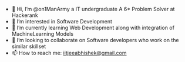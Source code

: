 - 👋 Hi, I’m @on1ManArmy a IT undergraduate A 6* Problem Solver at Hackerank
- 👀 I’m interested in Software Development
- 🌱 I’m currently learning Web Development along with integration of MachineLearning Models
- 💞️ I’m looking to collaborate on Software developers who work on the similar skillset
- 📫 How to reach me: iitjeeabhishek@gmail.com

<!---
on1ManArmy/on1ManArmy is a ✨ special ✨ repository because its `README.md` (this file) appears on your GitHub profile.
You can click the Preview link to take a look at your changes.
--->
